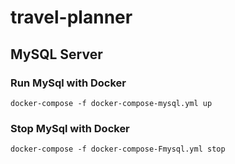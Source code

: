 # travel-planner

## MySQL Server
### Run MySql with Docker
`docker-compose -f docker-compose-mysql.yml up`

### Stop MySql with Docker
`docker-compose -f docker-compose-Fmysql.yml stop`